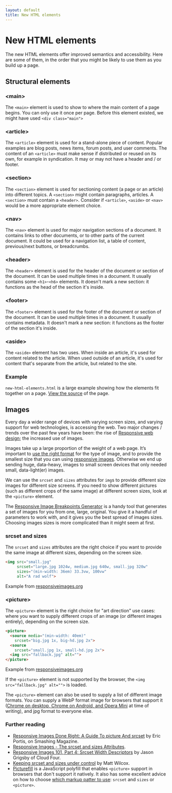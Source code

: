```yaml
---
layout: default
title: New HTML elements
---
```


# New HTML elements

The new HTML elements offer improved semantics and accessibility. Here are some of them, in the order that you might be likely to use them as you build up a page.

## Structural elements

### &lt;main&gt;

The `<main>` element is used to show to where the main content of a page begins. You can only use it once per page. Before this element existed, we might have used `<div class="main">`

### &lt;article&gt;

The `<article>` element is used for a stand-alone piece of content. Popular examples are blog posts, news items, forum posts, and user comments. The content of an `<article>` must make sense if distributed or reused on its own, for example in syndication. It may or may not have a header and / or footer.

### &lt;section&gt;

The `<section>` element is used for sectioning content (a page or an article) into different topics. A `<section>` might contain paragraphs, articles. A `<section>` must contain a `<header>`. Consider if `<article>`, `<aside>` or `<nav>` would be a more appropriate element choice.

### &lt;nav&gt;

The `<nav>` element is used for major navigation sections of a document. It contains links to other documents, or to other parts of the current document. It could be used for a navigation list, a table of content, previous/next buttons, or breadcrumbs.

### &lt;header&gt;

The `<header>` element is used for the header of the document or section of the document. It can be used multiple times in a document. It usually contains some `<h1>`-`<h6>` elements. It doesn't mark a new section: it functions as the head of the section it's inside.

### &lt;footer&gt;

The `<footer>` element is used for the footer of the document or section of the document. It can be used multiple times in a document. It usually contains metadata. It doesn't mark a new section: it functions as the footer of the section it's inside.

### &lt;aside&gt;

The `<aside>` element has two uses. When inside an article, it's used for content related to the article. When used outside of an article, it's used for content that's separate from the article, but related to the site.

### Example

`new-html-elements.html` is a large example showing how the elements fit together on a page. [View the source](view-source:http://html.projectcodex.co/new-html-elements.html) of the page.

## Images

Every day a wider range of devices with varying screen sizes, and varying support for web technologies, is accessing the web. Two major changes / trends over the past few years have been: the rise of [Responsive web design](http://fefg.projectcodex.co/responsive-web-design.html); the increased use of images.

Images take up a large proportion of the weight of a web page. It’s important to [use the right format](http://designingforperformance.com/optimizing-images/#choosing-an-image-format) for the type of image, and to provide the smallest size that you can using [responsive images](https://responsiveimages.org/). Otherwise we end up sending huge, data-heavy, images to small screen devices that only needed small, data-light(er) images.

We can use the `srcset` and `sizes` attributes for `img`s to provide different size images for different size screens. If you need to show different pictures (such as different crops of the same image) at different screen sizes, look at the `<picture>` element.

The [Responsive Image Breakpoints Generator](http://www.responsivebreakpoints.com/) is a handy tool that generates a set of images for you from one, large, original. You give it a handful of parameters to work with, and it gives you the best spread of images sizes. Choosing images sizes is more complicated than it might seem at first.

### srcset and sizes

The `srcset` and `sizes` attributes are the right choice if you want to provide the same image at different sizes, depending on the screen size.

```html
<img src="small.jpg"
     srcset="large.jpg 1024w, medium.jpg 640w, small.jpg 320w"
     sizes="(min-width: 36em) 33.3vw, 100vw"
     alt="A rad wolf">
```

Example from [responsiveimages.org](https://responsiveimages.org/)

### &lt;picture&gt;

The `<picture>` element is the right choice for "art direction" use cases: where you want to supply different crops of an image (or different images entirely), depending on the screen size.

```html
<picture>
  <source media="(min-width: 40em)"
    srcset="big.jpg 1x, big-hd.jpg 2x">
  <source
    srcset="small.jpg 1x, small-hd.jpg 2x">
  <img src="fallback.jpg" alt="">
</picture>
```

Example from [responsiveimages.org](https://responsiveimages.org/)

If the `<picture>` element is not supported by the browser, the `<img src="fallback.jpg" alt="">` is loaded.

The `<picture>` element can also be used to supply a list of different image formats. You can supply a WebP format image for browsers that support it ([Chrome on desktop, Chrome on Android, and Opera Mini](http://caniuse.com/#feat=webp) at time of writing), and jpg format to everyone else.

### Further reading

* [Responsive Images Done Right: A Guide To picture And srcset](https://www.smashingmagazine.com/2014/05/responsive-images-done-right-guide-picture-srcset/) by Eric Portis, on Smashing Magazine.
* [Responsive Images - The srcset and sizes Attributes](https://bitsofco.de/the-srcset-and-sizes-attributes/).
* [Responsive Images 101, Part 4: Srcset Width Descriptors](https://cloudfour.com/thinks/responsive-images-101-part-4-srcset-width-descriptors/) by Jason Grigsby of Cloud Four.
* [Keeping srcset and sizes under control](https://mattwilcox.net/web-development/keeping-srcset-and-sizes-under-control) by Matt Wilcox.
* [Picturefill](https://scottjehl.github.io/picturefill/) is a JavaScript polyfill that enables `<picture>` support in browsers that don't support it natively. It also has some excellent advice on how to choose [which markup patter to use](https://scottjehl.github.io/picturefill/#examples): `srcset` and `sizes` or `<picture>`.

